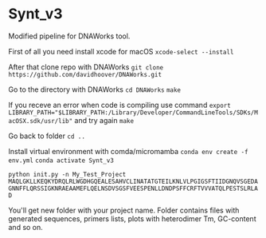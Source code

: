 # Synt_v3

Modified pipeline for DNAWorks tool.

First of all you need install xcode for macOS 
`xcode-select --install`

After that clone repo with DNAWorks
`git clone https://github.com/davidhoover/DNAWorks.git`

Go to the directory with DNAWorks
`cd DNAWorks`
`make`

If you receve an error when code is compiling use command 
`export LIBRARY_PATH="$LIBRARY_PATH:/Library/Developer/CommandLineTools/SDKs/MacOSX.sdk/usr/lib"`
and try again 
`make`

Go back to folder
`cd ..`

Install virtual environment with comda/micromamba
`conda env create -f env.yml`
`conda activate Synt_v3`

`python init.py -n My_Test_Project MAQLGKLLKEQKYDRQLRLWGDHGQEALESAHVCLINATATGTEILKNLVLPGIGSFTIIDGNQVSGEDAGNNFFLQRSSIGKNRAEAAMEFLQELNSDVSGSFVEESPENLLDNDPSFFCRFTVVVATQLPESTSLRLAD`

You'll get new folder with your project name.
Folder contains files with generated sequences, primers lists, plots with heterodimer Tm, GC-content and so on.
